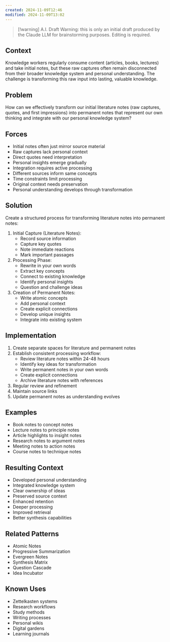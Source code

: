 ```yaml
---
created: 2024-11-09T12:46
modified: 2024-11-09T13:02
---
```


> [!warning] A.I. Draft
> Warning: this is only an initial draft produced by the Claude LLM for brainstorming purposes. Editing is required.

## Context

Knowledge workers regularly consume content (articles, books, lectures) and take initial notes, but these raw captures often remain disconnected from their broader knowledge system and personal understanding. The challenge is transforming this raw input into lasting, valuable knowledge.

## Problem

How can we effectively transform our initial literature notes (raw captures, quotes, and first impressions) into permanent notes that represent our own thinking and integrate with our personal knowledge system?

## Forces

- Initial notes often just mirror source material
- Raw captures lack personal context
- Direct quotes need interpretation
- Personal insights emerge gradually
- Integration requires active processing
- Different sources inform same concepts
- Time constraints limit processing
- Original context needs preservation
- Personal understanding develops through transformation

## Solution

Create a structured process for transforming literature notes into permanent notes:

1. Initial Capture (Literature Notes):
    - Record source information
    - Capture key quotes
    - Note immediate reactions
    - Mark important passages
2. Processing Phase:
    - Rewrite in your own words
    - Extract key concepts
    - Connect to existing knowledge
    - Identify personal insights
    - Question and challenge ideas
3. Creation of Permanent Notes:
    - Write atomic concepts
    - Add personal context
    - Create explicit connections
    - Develop unique insights
    - Integrate into existing system

## Implementation

1. Create separate spaces for literature and permanent notes
2. Establish consistent processing workflow:
    - Review literature notes within 24-48 hours
    - Identify key ideas for transformation
    - Write permanent notes in your own words
    - Create explicit connections
    - Archive literature notes with references
3. Regular review and refinement
4. Maintain source links
5. Update permanent notes as understanding evolves

## Examples

- Book notes to concept notes
- Lecture notes to principle notes
- Article highlights to insight notes
- Research notes to argument notes
- Meeting notes to action notes
- Course notes to technique notes

## Resulting Context

- Developed personal understanding
- Integrated knowledge system
- Clear ownership of ideas
- Preserved source context
- Enhanced retention
- Deeper processing
- Improved retrieval
- Better synthesis capabilities

## Related Patterns

- Atomic Notes
- Progressive Summarization
- Evergreen Notes
- Synthesis Matrix
- Question Cascade
- Idea Incubator

## Known Uses

- Zettelkasten systems
- Research workflows
- Study methods
- Writing processes
- Personal wikis
- Digital gardens
- Learning journals